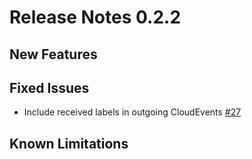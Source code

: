 # Release Notes 0.2.2

## New Features

## Fixed Issues
- Include received labels in outgoing CloudEvents [#27](https://github.com/keptn-contrib/prometheus-sli-service/issues/27)

## Known Limitations
